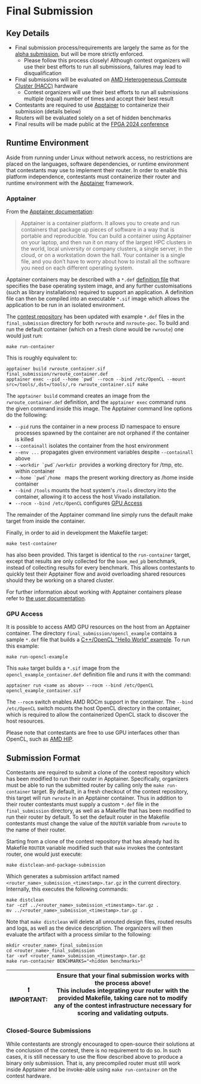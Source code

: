 # Final Submission

## Key Details

* Final submission process/requirements are largely the same as for the [alpha submission](alpha_submission.html),
  but will be more strictly enforced.
  * Please follow this process closely! Although contest organizers will use their best efforts to run all
    submissions, failures may lead to disqualification
* Final submissions will be evaluated on [AMD Heterogeneous Compute Cluster (HACC)](https://www.amd-haccs.io/) hardware
  * Contest organizers will use their best efforts to run all submissions multiple (equal) number of times
    and accept their best result
* Contestants are required to use [Apptainer](https://apptainer.org/docs/user/latest/) to containerize their submission (details below)
* Routers will be evaluated solely on a set of hidden benchmarks
* Final results will be made public at the [FPGA 2024 conference](https://www.isfpga.org/)

## Runtime Environment

Aside from running under Linux without network access, no restrictions are
placed on the languages, software dependencies, or runtime environment that
contestants may use to implement their router. In order to enable this platform
independence, contestants must containerize their router and runtime environment
with the [Apptainer](https://apptainer.org/docs/user/latest/) framework.

### Apptainer

From the [Apptainer documentation](https://apptainer.org/docs/user/latest/introduction.html):
> Apptainer is a container platform. It allows you to create and run containers that package up pieces of software in a way that is portable and reproducible. You can build a container using Apptainer on your laptop, and then run it on many of the largest HPC clusters in the world, local university or company clusters, a single server, in the cloud, or on a workstation down the hall. Your container is a single file, and you don’t have to worry about how to install all the software you need on each different operating system.

Apptainer containers may be described with a `*.def`
[definition file](https://apptainer.org/docs/user/latest/definition_files.html)
that specifies the base operating system image, and any further customisations
(such as library installations) required to support an application. A
definition file can then be compiled into an executable `*.sif` image which
allows the application to be run in an isolated environment.

The [contest repository](https://github.com/Xilinx/fpga24_routing_contest/)
has been updated with example `*.def` files in the `final_submission` directory
for both `rwroute` and `nxroute-poc`. To build and run the default container
(which on a fresh clone would be `rwroute`) one would just run:

```
make run-container
```

This is roughly equivalent to:
```
apptainer build rwroute_container.sif final_submission/rwroute_container.def
apptainer exec --pid --home `pwd` --rocm --bind /etc/OpenCL --mount src=/tools/,dst=/tools/,ro rwroute_container.sif make
```

The `apptainer build` command creates an image from the `rwroute_container.def`
definition, and the `apptainer exec` command runs the given command inside this image.
The Apptainer command line options do the following:

* `--pid` runs the container in a new process ID namespace to ensure processes
spawned by the container are not orphaned if the container is killed
* `--containall` isolates the container from the host environment
* `--env ...` propagates given environment variables despite `--containall` above
* ``--workdir `pwd`/workdir ``provides a working directory for /tmp, etc. within container
* ``--home `pwd`/home `` maps the present working directory as /home inside container
* `--bind /tools` mounts the host system's `/tools` directory into the container, allowing it to
access the host Vivado installation.
* `--rocm --bind /etc/OpenCL` configures [GPU Access](#gpu-access)

The remainder of the Apptainer command line simply runs the default make target from inside the
container.

Finally, in order to aid in development the Makefile target:

```
make test-container
```

has also been provided. This target is identical to the `run-container` target,
except that results are only collected for the `boom_med_pb` benchmark, instead
of collecting results for every benchmark. This allows contestants to quickly
test their Apptainer flow and avoid overloading shared resources should they
be working on a shared cluster.

For further information about working with Apptainer containers please refer to
[the user documentation](https://apptainer.org/docs/user/latest/introduction.html).

### GPU Access

It is possible to access AMD GPU resources on the host from an Apptainer
container. The directory `final_submission/opencl_example` contains a sample
`*.def` file that builds a [C++/OpenCL "Hello World" example](https://github.com/cqcallaw/ocl-samples).
To run this example:

```
make run-opencl-example
```

This `make` target builds a `*.sif` image from the
`opencl_example_container.def` definition file and runs it with the command:

```
apptainer run <same as above> --rocm --bind /etc/OpenCL opencl_example_container.sif
```

The `--rocm` switch enables AMD ROCm support in the container. The
`--bind /etc/OpenCL` switch mounts the host OpenCL directory in the container,
which is required to allow the containerized OpenCL stack to discover the host
resources.

Please note that contestants are free to use GPU interfaces other than OpenCL,
such as [AMD HIP](https://github.com/ROCm-Developer-Tools/HIP).

## Submission Format

Contestants are required to submit a clone of the contest
repository which has been modified to run their router in Apptainer.
Specifically, organizers must be able to run the submitted router by calling only
the `make run-container` target. By default, in a fresh checkout of the contest
repository, this target will run `rwroute` in an Apptainer container.
Thus in addition to their router contestants must supply a custom `*.def` file
in the `final_submission` directory, as well as a Makefile that has been
modified to run their router by default. To set the default router in the
Makefile contestants must change the value of the `ROUTER` variable from
`rwroute` to the name of their router.

Starting from a clone of the contest repository that has already had its
Makefile `ROUTER` variable modified such that `make` invokes the contestant
router, one would just execute:

```
make distclean-and-package-submission
```

Which generates a submission artifact named
`<router_name>_submission_<timestamp>.tar.gz` in the current directory.
Internally, this executes the following commands:

```
make distclean
tar -czf ../<router_name>_submission_<timestamp>.tar.gz .
mv ../<router_name>_submission_<timestamp>.tar.gz .
```

Note that `make distclean` will delete all unrouted design files, routed
results and logs, as well as the device description. The organizers will then
evaluate the artifact with a process similar to the following:

```
mkdir <router_name>_final_submission
cd <router_name>_final_submission
tar -xvf <router_name>_submission_<timestamp>.tar.gz
make run-container BENCHMARKS="<hidden benchmarks>"
```

| ❗ **IMPORTANT:** | Ensure that your final submission works with the process above!<br>This includes integrating your router with the provided Makefile, taking care not to modify any of the contest infrastructure necessary for scoring and validating outputs. |
| - | - |

### Closed-Source Submissions

While contestants are strongly encouraged to open-source their solutions at the
conclusion of the contest, there is no requirement to do so. In such cases,
it is still necessary to use the flow described above to produce a binary only
submission. That is, any precompiled router must still work inside Apptainer
and be invoke-able using `make run-container` on the contest hardware.
